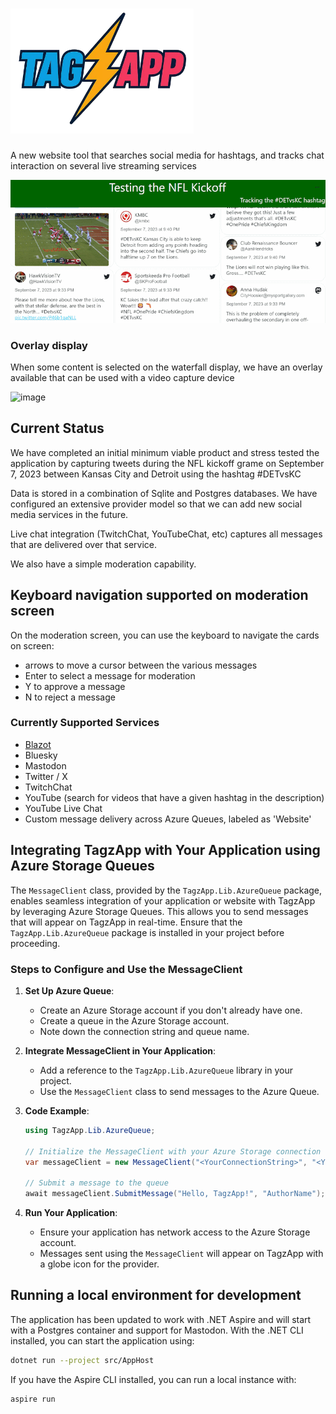 # <img alt="TagzApp logo" src="doc/img/Tagzap_level_transparent-750h.webp" height="200" />

A new website tool that searches social media for hashtags, and tracks chat interaction on several live streaming services

![Sample Screenshot from August 7, 2023](doc/img/Screenshot-2023-09-26.png)

### Overlay display

When some content is selected on the waterfall display, we have an overlay available that can be used with a video capture device

![image](https://github.com/FritzAndFriends/TagzApp/assets/78577/0d7e422a-166a-4d7d-8ea5-ea59f3f4ccbd)


## Current Status

We have completed an initial minimum viable product and stress tested the application by capturing tweets during the NFL kickoff grame on September 7, 2023 between Kansas City and Detroit using the hashtag #DETvsKC

Data is stored in a combination of Sqlite and Postgres databases.  We have configured an extensive provider model so that we can add new social media services in the future.

Live chat integration (TwitchChat, YouTubeChat, etc) captures all messages that are delivered over that service.

We also have a simple moderation capability.

## Keyboard navigation supported on moderation screen

On the moderation screen, you can use the keyboard to navigate the cards on screen:

- arrows to move a cursor between the various messages
- Enter to select a message for moderation
- Y to approve a message
- N to reject a message

### Currently Supported Services

 - [Blazot](https://www.blazot.com/)
 - Bluesky
 - Mastodon
 - Twitter / X
 - TwitchChat
 - YouTube (search for videos that have a given hashtag in the description)
 - YouTube Live Chat
 - Custom message delivery across Azure Queues, labeled as 'Website'

## Integrating TagzApp with Your Application using Azure Storage Queues

The `MessageClient` class, provided by the `TagzApp.Lib.AzureQueue` package, enables seamless integration of your application or website with TagzApp by leveraging Azure Storage Queues. This allows you to send messages that will appear on TagzApp in real-time. Ensure that the `TagzApp.Lib.AzureQueue` package is installed in your project before proceeding.

### Steps to Configure and Use the MessageClient

1. **Set Up Azure Queue**:
   - Create an Azure Storage account if you don't already have one.
   - Create a queue in the Azure Storage account.
   - Note down the connection string and queue name.

2. **Integrate MessageClient in Your Application**:
   - Add a reference to the `TagzApp.Lib.AzureQueue` library in your project.
   - Use the `MessageClient` class to send messages to the Azure Queue.

3. **Code Example**:
   ```csharp
   using TagzApp.Lib.AzureQueue;

   // Initialize the MessageClient with your Azure Storage connection string and queue name
   var messageClient = new MessageClient("<YourConnectionString>", "<YourQueueName>");

   // Submit a message to the queue
   await messageClient.SubmitMessage("Hello, TagzApp!", "AuthorName");
   ```

4. **Run Your Application**:
   - Ensure your application has network access to the Azure Storage account.
   - Messages sent using the `MessageClient` will appear on TagzApp with a globe icon for the provider.

## Running a local environment for development 

The application has been updated to work with .NET Aspire and will start with a Postgres container and support for Mastodon.  With the .NET CLI installed, you can start the application using:

```bash
dotnet run --project src/AppHost
```

If you have the Aspire CLI installed, you can run a local instance with:

```bash
aspire run
```